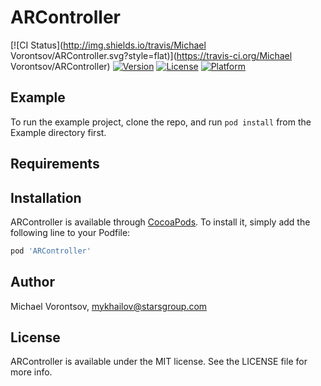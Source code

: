 # ARController

[![CI Status](http://img.shields.io/travis/Michael Vorontsov/ARController.svg?style=flat)](https://travis-ci.org/Michael Vorontsov/ARController)
[![Version](https://img.shields.io/cocoapods/v/ARController.svg?style=flat)](http://cocoapods.org/pods/ARController)
[![License](https://img.shields.io/cocoapods/l/ARController.svg?style=flat)](http://cocoapods.org/pods/ARController)
[![Platform](https://img.shields.io/cocoapods/p/ARController.svg?style=flat)](http://cocoapods.org/pods/ARController)

## Example

To run the example project, clone the repo, and run `pod install` from the Example directory first.

## Requirements

## Installation

ARController is available through [CocoaPods](http://cocoapods.org). To install
it, simply add the following line to your Podfile:

```ruby
pod 'ARController'
```

## Author

Michael Vorontsov, mykhailov@starsgroup.com

## License

ARController is available under the MIT license. See the LICENSE file for more info.
